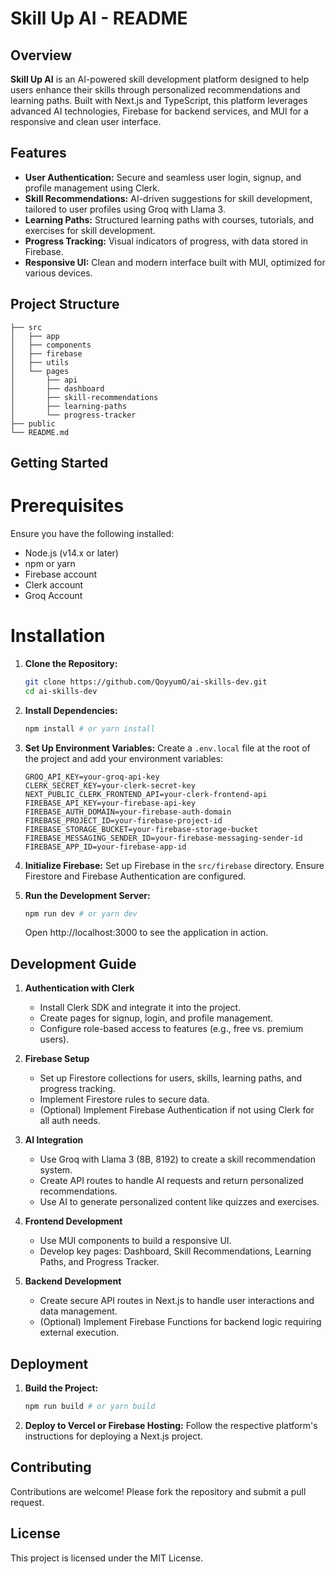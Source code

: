 # Skill Up AI - README

## Overview

**Skill Up AI** is an AI-powered skill development platform designed to help users enhance their skills through personalized recommendations and learning paths. Built with Next.js and TypeScript, this platform leverages advanced AI technologies, Firebase for backend services, and MUI for a responsive and clean user interface.

## Features

- **User Authentication:** Secure and seamless user login, signup, and profile management using Clerk.
- **Skill Recommendations:** AI-driven suggestions for skill development, tailored to user profiles using Groq with Llama 3.
- **Learning Paths:** Structured learning paths with courses, tutorials, and exercises for skill development.
- **Progress Tracking:** Visual indicators of progress, with data stored in Firebase.
- **Responsive UI:** Clean and modern interface built with MUI, optimized for various devices.

## Project Structure

```plaintext
├── src
│   ├── app
│   ├── components
│   ├── firebase
│   ├── utils
│   └── pages
│       ├── api
│       ├── dashboard
│       ├── skill-recommendations
│       ├── learning-paths
│       └── progress-tracker
├── public
└── README.md
```

## Getting Started

# Prerequisites

Ensure you have the following installed:
* Node.js (v14.x or later)
* npm or yarn
* Firebase account
* Clerk account
* Groq Account

# Installation

1. **Clone the Repository:**

   ```bash
   git clone https://github.com/QoyyumO/ai-skills-dev.git
   cd ai-skills-dev
   ```

2. **Install Dependencies:**

   ```bash
   npm install # or yarn install
   ```

3. **Set Up Environment Variables:**
   Create a `.env.local` file at the root of the project and add your environment variables:

   ```plaintext
   GROQ_API_KEY=your-groq-api-key
   CLERK_SECRET_KEY=your-clerk-secret-key
   NEXT_PUBLIC_CLERK_FRONTEND_API=your-clerk-frontend-api
   FIREBASE_API_KEY=your-firebase-api-key
   FIREBASE_AUTH_DOMAIN=your-firebase-auth-domain
   FIREBASE_PROJECT_ID=your-firebase-project-id
   FIREBASE_STORAGE_BUCKET=your-firebase-storage-bucket
   FIREBASE_MESSAGING_SENDER_ID=your-firebase-messaging-sender-id
   FIREBASE_APP_ID=your-firebase-app-id
   ```

4. **Initialize Firebase:**
   Set up Firebase in the `src/firebase` directory. Ensure Firestore and Firebase Authentication are configured.

5. **Run the Development Server:**

   ```bash
   npm run dev # or yarn dev
   ```

   Open http://localhost:3000 to see the application in action.

## Development Guide

1. **Authentication with Clerk**
   * Install Clerk SDK and integrate it into the project.
   * Create pages for signup, login, and profile management.
   * Configure role-based access to features (e.g., free vs. premium users).

2. **Firebase Setup**
   * Set up Firestore collections for users, skills, learning paths, and progress tracking.
   * Implement Firestore rules to secure data.
   * (Optional) Implement Firebase Authentication if not using Clerk for all auth needs.

3. **AI Integration**
   * Use Groq with Llama 3 (8B, 8192) to create a skill recommendation system.
   * Create API routes to handle AI requests and return personalized recommendations.
   * Use AI to generate personalized content like quizzes and exercises.

4. **Frontend Development**
   * Use MUI components to build a responsive UI.
   * Develop key pages: Dashboard, Skill Recommendations, Learning Paths, and Progress Tracker.

5. **Backend Development**
   * Create secure API routes in Next.js to handle user interactions and data management.
   * (Optional) Implement Firebase Functions for backend logic requiring external execution.

## Deployment

1. **Build the Project:**

   ```bash
   npm run build # or yarn build
   ```

2. **Deploy to Vercel or Firebase Hosting:**
   Follow the respective platform's instructions for deploying a Next.js project.

## Contributing

Contributions are welcome! Please fork the repository and submit a pull request.

## License

This project is licensed under the MIT License.
